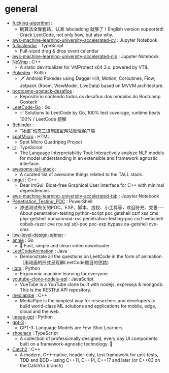 # general
- [fucking-algorithm](https://github.com/labuladong/fucking-algorithm) : 
  - 刷算法全靠套路，认准 labuladong 就够了！English version supported! Crack LeetCode, not only how, but also why.
- [aws-machine-learning-university-accelerated-cv](https://github.com/aws-samples/aws-machine-learning-university-accelerated-cv) : Jupyter Notebook
- [fullcalendar](https://github.com/fullcalendar/fullcalendar) : TypeScript
  - Full-sized drag & drop event calendar
- [aws-machine-learning-university-accelerated-nlp](https://github.com/aws-samples/aws-machine-learning-university-accelerated-nlp) : Jupyter Notebook
- [NoVmp](https://github.com/can1357/NoVmp) : C++
  - A static devirtualizer for VMProtect x64 3.x. powered by VTIL.
- [Pokedex](https://github.com/skydoves/Pokedex) : Kotlin
  - 🗡️ Android Pokedex using Dagger Hilt, Motion, Coroutines, Flow, Jetpack (Room, ViewModel, LiveData) based on MVVM architecture.
- [bootcamp-gostack-desafios](https://github.com/rocketseat-education/bootcamp-gostack-desafios) : 
  - Repositório contendo todos os desafios dos módulos do Bootcamp Gostack
- [LeetCode-Go](https://github.com/halfrost/LeetCode-Go) : Go
  - ✅ Solutions to LeetCode by Go, 100% test coverage, runtime beats 100% / LeetCode 题解
- [Behinder](https://github.com/rebeyond/Behinder) : 
  - “冰蝎”动态二进制加密网站管理客户端
- [spotMicro](https://github.com/mike4192/spotMicro) : HTML
  - Spot Micro Quadripeg Project
- [lit](https://github.com/PAIR-code/lit) : TypeScript
  - The Language Interpretability Tool: Interactively analyze NLP models for model understanding in an extensible and framework agnostic interface.
- [awesome-tall-stack](https://github.com/blade-ui-kit/awesome-tall-stack) : 
  - A curated list of awesome things related to the TALL stack.
- [imgui](https://github.com/ocornut/imgui) : C++
  - Dear ImGui: Bloat-free Graphical User interface for C++ with minimal dependencies
- [aws-machine-learning-university-accelerated-tab](https://github.com/aws-samples/aws-machine-learning-university-accelerated-tab) : Jupyter Notebook
- [Penetration_Testing_POC](https://github.com/Mr-xn/Penetration_Testing_POC) : PowerShell
  - 渗透测试有关的POC、EXP、脚本、提权、小工具等，欢迎补充、完善---About penetration-testing python-script poc getshell csrf xss cms php-getshell domainmod-xss penetration-testing-poc csrf-webshell cobub-razor cve rce sql sql-poc poc-exp bypass oa-getshell cve-cms
- [low-level-design-primer](https://github.com/prasadgujar/low-level-design-primer) : 
- [annie](https://github.com/iawia002/annie) : Go
  - 👾 Fast, simple and clean video downloader
- [LeetCodeAnimation](https://github.com/MisterBooo/LeetCodeAnimation) : Java
  - Demonstrate all the questions on LeetCode in the form of animation.（用动画的形式呈现解LeetCode题目的思路）
- [libra](https://github.com/Palashio/libra) : Python
  - Ergonomic machine learning for everyone.
- [youtube-clone-nodejs-api](https://github.com/techreagan/youtube-clone-nodejs-api) : JavaScript
  - VueTube is a YouTube clone built with nodejs, expressjs & mongodb. This is the RESTful API repository.
- [mediapipe](https://github.com/google/mediapipe) : C++
  - MediaPipe is the simplest way for researchers and developers to build world-class ML solutions and applications for mobile, edge, cloud and the web.
- [image-gpt](https://github.com/openai/image-gpt) : Python
- [gpt-3](https://github.com/openai/gpt-3) : 
  - GPT-3: Language Models are Few-Shot Learners
- [shoelace](https://github.com/shoelace-style/shoelace) : TypeScript
  - A collection of professionally designed, every day UI components built on a framework-agnostic technology. 🥾
- [Catch2](https://github.com/catchorg/Catch2) : C++
  - A modern, C++-native, header-only, test framework for unit-tests, TDD and BDD - using C++11, C++14, C++17 and later (or C++03 on the Catch1.x branch)
